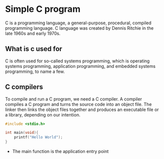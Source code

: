 # Simple C program
C is a programming language, a general-purpose, procedural, compiled programming
language. C language was created by Dennis Ritchie in the late 1960s and early 1970s.

## What is c used for 
C is often used for so-called systems programming, which is operating systems
programming, application programming, and embedded systems programming, to
name a few.

## C compilers
To compile and run a C program, we need a C compiler. A compiler compiles a C
program and turns the source code into an object file. The linker then links the object
files together and produces an executable file or a library, depending on our intention.

```c
#include <stdio.h>

int main(void){
    printf("Hello World");
}
```


* The main function is the application entry point